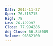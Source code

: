 ```yaml
---
Date: 2013-11-27
Open: 76.615715
High: 78
Low: 76.199997
Close: 77.994286
Adj Close: 66.845009
Volume: 90862100
---
```

